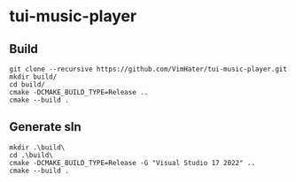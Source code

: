# tui-music-player


## Build
```
git clone --recursive https://github.com/VimHater/tui-music-player.git
mkdir build/
cd build/
cmake -DCMAKE_BUILD_TYPE=Release ..
cmake --build .
```

## Generate sln
```
mkdir .\build\
cd .\build\
cmake -DCMAKE_BUILD_TYPE=Release -G "Visual Studio 17 2022" ..
cmake --build .
```
